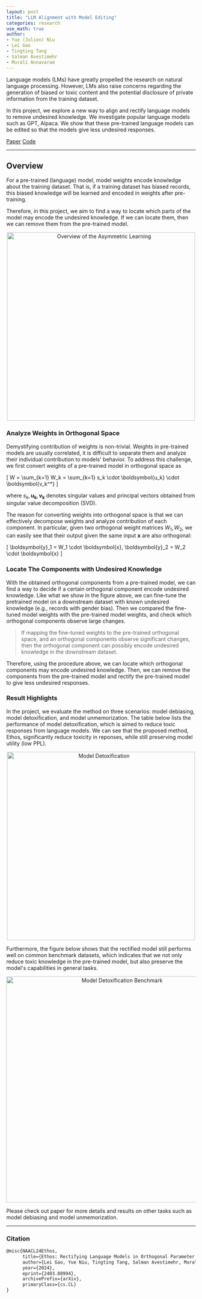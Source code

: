 ```yaml
---
layout: post
title: "LLM Alignment with Model Editing"
categories: research
use_math: true
author:
- Yue (Julien) Niu
- Lei Gao
- Tingting Tang
- Salman Avestimehr
- Murali Annavaram
---
```


Language models (LMs) have greatly propelled the research on natural language processing. 
However, LMs also raise concerns regarding the generation of biased or toxic content and the potential disclosure of private information from the training dataset. 

In this project, we explore a new way to align and rectify language models to remove undesired knowledge.
We investigate popular language models such as GPT, Alpaca. We show that these pre-trained language models can be edited
so that the models give less undesired responses. 

<a href="https://arxiv.org/abs/2403.08994" class="btn">Paper</a>
<a href="https://github.com/leigao97/ethos" class="btn">Code</a>

---

## Overview

For a pre-trained (language) model, model weights encode knowledge about the training dataset. 
That is, if a training dataset has biased records, this biased knowledge will be learned and encoded in weights after pre-training. 

Therefore, in this project, we aim to find a way to locate which parts of the model may encode the undesired knowledge. 
If we can locate them, then we can remove them from the pre-trained model. 

<p style="text-align: center;">
<img src="https://yuehniu.github.io/homepage//assets/fig/ethos/ethos.png" alt="Overview of the Asymmetric Learning" width="500"/>
</p>

### Analyze Weights in Orthogonal Space

Demystifying contribution of weights is non-trivial. Weights in pre-trained models are usually correlated, it is difficult to 
separate them and analyze their individual contribution to models' behavior. To address this challenge, we first convert weights 
of a pre-trained model in orthogonal space as

\[ W = \sum_{k=1} W_k = \sum_{k=1} s_k \cdot \boldsymbol{u_k} \cdot \boldsymbol{v_k^*} \]

where $s_k, \boldsymbol{u_k}, \boldsymbol{v_k}$ denotes singular values and principal vectors obtained from singular value decomposition (SVD). 

The reason for converting weights into orthogonal space is that we can effectively decompose weights and analyze contribution of each component.
In particular, given two orthogonal weight matrices $W_1, W_2$, we can easily see that their output given the same input $\boldsymbol{x}$ are also orthogonal:

\[ \boldsymbol{y}_1 = W_1 \cdot \boldsymbol{x}, \boldsymbol{y}_2 = W_2 \cdot \boldsymbol{x} \]


### Locate The Components with Undesired Knowledge

With the obtained orthogonal components from a pre-trained model, we can find a way to decide if a certain orthogonal component encode undesired knowledge. 
Like what we show in the figure above, we can fine-tune the pretrained model on a downstream dataset with known undesired knowledge 
(e.g., records with gender bias). Then we compared the fine-tuned model weights with the pre-trained model weights, 
and check which orthogonal components observe large changes. 

> If mapping the fine-tuned weights to the pre-trained orthogonal space, and an orthogonal components observe significant
> changes, then the orthogonal component can possibly encode undesired knowledge in the downstream dataset.

Therefore, using the procedure above, we can locate which orthogonal components may encode undesired knowledge. Then, we can
remove the components from the pre-trained model and rectify the pre-trained model to give less undesired responses. 


### Result Highlights

In the project, we evaluate the method on three scenarios: model debiasing, model detoxification, and model unmemorization. 
The table below lists the performance of model detoxification, which is aimed to reduce toxic responses from language models. 
We can see that the proposed method, Ethos, significantly reduce toxicity in reponses, while still preserving model utility
(low PPL). 

<p style="text-align: center;">
<img src="https://yuehniu.github.io/homepage//assets/fig/ethos/ethos_detoxic_table.png" alt="Model Detoxification" width="500"/>
</p>

Furthermore, the figure below shows that the rectified model still performs well on common benchmark datasets, which 
indicates that we not only reduce toxic knowledge in the pre-trained model, but also preserve the model's capabilities in 
general tasks.

<p style="text-align: center;">
<img src="https://yuehniu.github.io/homepage//assets/fig/ethos/ethos_detoxic_benchmark.png" alt="Model Detoxification Benchmark" width="600"/>
</p>

Please check out paper for more details and results on other tasks such as model debiasing and model unmemorization. 

---

### Citation

```latex
@misc{NAACL24Ethos,
      title={Ethos: Rectifying Language Models in Orthogonal Parameter Space}, 
      author={Lei Gao, Yue Niu, Tingting Tang, Salman Avestimehr, Murali Annavaram},
      year={2024},
      eprint={2403.08994},
      archivePrefix={arXiv},
      primaryClass={cs.CL}
}
```

